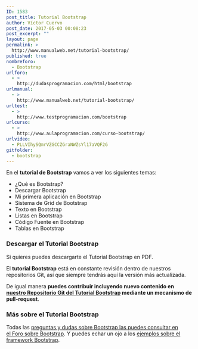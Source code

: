 ```yaml
---
ID: 1583
post_title: Tutorial Bootstrap
author: Víctor Cuervo
post_date: 2017-05-03 00:08:23
post_excerpt: ""
layout: page
permalink: >
  http://www.manualweb.net/tutorial-bootstrap/
published: true
nombreforo:
  - Bootstrap
urlforo:
  - >
    http://dudasprogramacion.com/html/bootstrap
urlmanual:
  - >
    http://www.manualweb.net/tutorial-bootstrap/
urltest:
  - >
    http://www.testprogramacion.com/bootstrap
urlcurso:
  - >
    http://www.aulaprogramacion.com/curso-bootstrap/
urlvideo:
  - PLLVIhySQmrVZGCCZGraNWZsYl17aVQF2G
gitfolder:
  - bootstrap
---
```

En el **tutorial de Bootstrap** vamos a ver los siguientes temas:

*   ¿Qué es Bootstrap?
*   Descargar Bootstrap
*   Mi primera aplicación en Bootstrap
*   Sistema de Grid de Bootstrap
*   Texto en Bootstrap
*   Listas en Bootstrap
*   Código Fuente en Bootstrap
*   Tablas en Bootstrap

### Descargar el Tutorial Bootstrap

Si quieres puedes descargarte el Tutorial Bootstrap en PDF.

El **tutorial Bootstrap** está en constante revisión dentro de nuestros repositorios Git, así que siempre tendrás aquí la versión más actualizada.

De igual manera **puedes contribuir incluyendo nuevo contenido en [nuestro Repositorio Git del Tutorial Bootstrap][1] mediante un mecanismo de pull-request**.

### Más sobre el Tutorial Bootstrap

Todas las [preguntas y dudas sobre Bootstrap las puedes consultar en el Foro sobre Bootstrap][2]. Y puedes echar un ojo a los [ejemplos sobre el framework Bootstrap][3].

 [1]: https://github.com/manualweb/manualweb/tree/master/bootstrap
 [2]: http://dudasprogramacion.com/html/bootstrap
 [3]: http://lineadecodigo.com/categoria/bootstrap